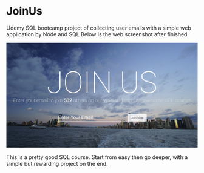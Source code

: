 # JoinUs
Udemy SQL bootcamp project of collecting user emails with a simple web application by Node and SQL
Below is the web screenshot after finished.

![Supposed to be a web screenshot](https://github.com/Xiaoyu-Xing/JoinUs/blob/master/TheProduct.PNG)

This is a pretty good SQL course. Start from easy then go deeper, with a simple but rewarding project on the end. 
